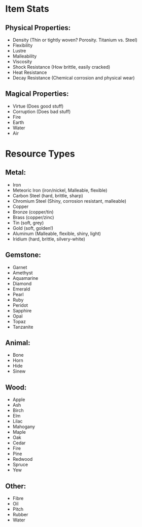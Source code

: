 # Item Stats

## Physical Properties:
- Density (Thin or tightly woven? Porosity. Titanium vs. Steel)
- Flexibility
- Lustre
- Malleability
- Viscosity
- Shock Resistance (How brittle, easily cracked)
- Heat Resistance
- Decay Resistance (Chemical corrosion and physical wear)

## Magical Properties:
- Virtue (Does good stuff)
- Corruption (Does bad stuff)
- Fire
- Earth
- Water
- Air


# Resource Types

## Metal:
- Iron
- Meteoric Iron (iron/nickel, Malleable, flexible)
- Carbon Steel (hard, brittle, sharp)
- Chromium Steel (Shiny, corrosion resistant, malleable)
- Copper
- Bronze (copper/tin)
- Brass (copper/zinc)
- Tin (soft, grey)
- Gold (soft, golden!)
- Aluminum (Malleable, flexible, shiny, light)
- Iridium (hard, brittle, silvery-white)

## Gemstone:
- Garnet
- Amethyst
- Aquamarine
- Diamond
- Emerald
- Pearl
- Ruby
- Peridot
- Sapphire
- Opal
- Topaz
- Tanzanite

## Animal:
- Bone
- Horn
- Hide
- Sinew

## Wood:
- Apple
- Ash
- Birch
- Elm
- Lilac
- Mahogany
- Maple
- Oak
- Cedar
- Fire
- Pine
- Redwood
- Spruce
- Yew

## Other:
- Fibre
- Oil
- Pitch
- Rubber
- Water